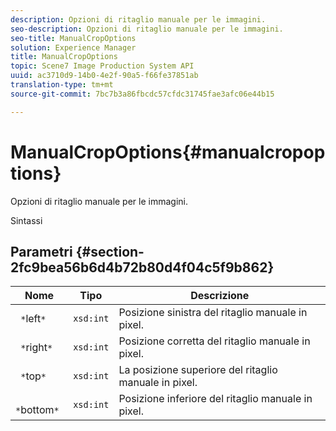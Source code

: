 ```yaml
---
description: Opzioni di ritaglio manuale per le immagini.
seo-description: Opzioni di ritaglio manuale per le immagini.
seo-title: ManualCropOptions
solution: Experience Manager
title: ManualCropOptions
topic: Scene7 Image Production System API
uuid: ac3710d9-14b0-4e2f-90a5-f66fe37851ab
translation-type: tm+mt
source-git-commit: 7bc7b3a86fbcdc57cfdc31745fae3afc06e44b15

---
```



# ManualCropOptions{#manualcropoptions}

Opzioni di ritaglio manuale per le immagini.

Sintassi

## Parametri {#section-2fc9bea56b6d4b72b80d4f04c5f9b862}

| Nome | Tipo | Descrizione |
|---|---|---|
| ` *`left`*` | `xsd:int` | Posizione sinistra del ritaglio manuale in pixel. |
| ` *`right`*` | `xsd:int` | Posizione corretta del ritaglio manuale in pixel. |
| ` *`top`*` | `xsd:int` | La posizione superiore del ritaglio manuale in pixel. |
| ` *`bottom`*` | `xsd:int` | Posizione inferiore del ritaglio manuale in pixel. |

